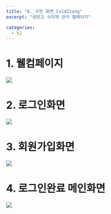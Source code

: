 ```yaml
---
title: "8._구현 화면_ColdZzang"
excerpt: "냉장고 식자재 관리 웹페이지"

categories:
  - k2
---
```


# 1. 웰컴페이지
![](https://velog.velcdn.com/images/wg_cat/post/6d6d0c5c-dfd2-4fde-922d-347267e66422/image.png)

# 2. 로그인화면
![](https://velog.velcdn.com/images/wg_cat/post/7b0860ee-911b-47d6-9b3a-791a2d6a0519/image.png)

# 3. 회원가입화면
![](https://velog.velcdn.com/images/wg_cat/post/880514e3-3848-45e0-a079-f4117479e23b/image.png)

# 4. 로그인완료 메인화면
![](https://velog.velcdn.com/images/wg_cat/post/c9305f58-4551-4778-ae3e-35accb7b3bb5/image.png)